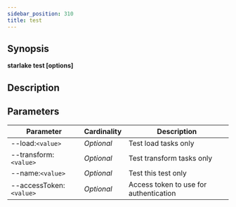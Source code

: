 ```yaml
---
sidebar_position: 310
title: test
---
```



## Synopsis

**starlake test [options]**

## Description


## Parameters

Parameter|Cardinality|Description
---|---|---
--load:`<value>`|*Optional*|Test load tasks only
--transform:`<value>`|*Optional*|Test transform tasks only
--name:`<value>`|*Optional*|Test this test only
--accessToken:`<value>`|*Optional*|Access token to use for authentication

